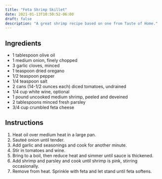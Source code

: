 ```yaml
---
title: "Feta Shrimp Skillet"
date: 2021-01-13T10:50:52-06:00
draft: false
description: "A great shrimp recipe based on one from Taste of Home."
---
```


## Ingredients

- 1 tablespoon olive oil
- 1 medium onion, finely chopped
- 3 garlic cloves, minced
- 1 teaspoon dried oregano
- 1/2 teaspoon pepper
- 1/4 teaspoon salt
- 2 cans (14-1/2 ounces each) diced tomatoes, undrained
- 1/4 cup white wine, optional
- 1 pound uncooked medium shrimp, peeled and deveined
- 2 tablespoons minced fresh parsley
- 3/4 cup crumbled feta cheese

## Instructions

1. Heat oil over medium heat in a large pan.
2. Sauteé onion until tender.
3. Add garlic and seasonings and cook for another minute.
4. Stir in tomatoes and wine.
5. Bring to a boil, then reduce heat and simmer until sauce is thickened.
6. Add shrimp and parsley and cook until shrimp is pink, stirring occasionally.
7. Remove from heat. Sprinkle with feta and let stand until feta softens.
